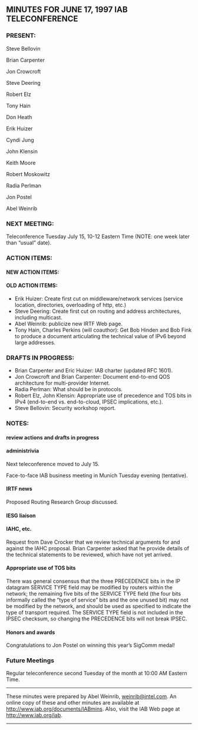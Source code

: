 
MINUTES FOR JUNE 17, 1997 IAB TELECONFERENCE
--------------------------------------------


### PRESENT:



 Steve Bellovin  

 Brian Carpenter  

 Jon Crowcroft  

 Steve Deering  

 Robert Elz  

 Tony Hain  

 Don Heath  

 Erik Huizer  

 Cyndi Jung  

 John Klensin  

 Keith Moore  

 Robert Moskowitz  

 Radia Perlman  

 Jon Postel  

Abel Weinrib

### NEXT MEETING:



Teleconference Tuesday July 15, 10-12 Eastern Time (NOTE: one week later than “usual” date).

### ACTION ITEMS:


#### NEW ACTION ITEMS:


#### OLD ACTION ITEMS:

+ Erik Huizer: Create first cut on middleware/network services (service location, directories, overloading of http, etc.)
+ Steve Deering: Create first cut on routing and address architectures, including multicast.
+ Abel Weinrib: publicize new IRTF Web page.
+ Tony Hain, Charles Perkins (will coauthor): Get Bob Hinden and Bob Fink to produce a document articulating the technical value of IPv6 beyond large addresses.


### DRAFTS IN PROGRESS:


* Brian Carpenter and Eric Huizer: IAB charter (updated RFC 1601).
* Jon Crowcroft and Brian Carpenter: Document end-to-end QOS architecture for multi-provider Internet.
* Radia Perlman: What should be in protocols.
* Robert Elz, John Klensin: Appropriate use of precedence and TOS bits in IPv4 (end-to-end vs. end-to-cloud, IPSEC implications, etc.).
* Steve Bellovin: Security workshop report.


### NOTES:


#### review actions and drafts in progress


#### administrivia


 Next teleconference moved to July 15.  

Face-to-face IAB business meeting in Munich Tuesday evening (tentative).

#### IRTF news


Proposed Routing Research Group discussed.

#### IESG liaison


#### IAHC, etc.


Request from Dave Crocker that we review technical arguments for and against the IAHC proposal. Brian Carpenter asked that he provide details of the technical statements to be reviewed, which have not yet arrived.

#### Appropriate use of TOS bits


There was general consensus that the three PRECEDENCE bits in the IP datagram SERVICE TYPE field may be modified by routers within the network; the remaining five bits of the SERVICE TYPE field (the four bits informally called the “type of service” bits and the one unused bit) may not be modified by the network, and should be used as specified to indicate the type of transport required. The SERVICE TYPE field is not included in the IPSEC checksum, so changing the PRECEDENCE bits will not break IPSEC.

#### Honors and awards


Congratulations to Jon Postel on winning this year’s SigComm medal!


### Future Meetings



Regular teleconference second Tuesday of the month at 10:00 AM Eastern Time.




---


These minutes were prepared by Abel Weinrib, weinrib@intel.com. An online copy of these and other minutes are available at http://www.iab.org/documents/IABmins. Also, visit the IAB Web page at http://www.iab.org/iab.




---


